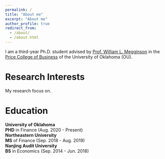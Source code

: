 ```yaml
---
permalink: /
title: "About me"
excerpt: "About me"
author_profile: true
redirect_from: 
  - /about/
  - /about.html
---
```


I am a third-year Ph.D. student advised by [Prof. William L. Megginson](https://www.ou.edu/price/finance/faculty/billmegginson) in the [Price College of Business](https://www.ou.edu/price/finance) of the University of Oklahoma (OU). 

Research Interests
======
My research focus on. 

Education
======
**University of Oklahoma**<br /> 
**PHD** in Finance (Aug. 2020 - Present)<br /> 
**Northeastern University**<br /> 
**MS** of Finance (Sep. 2018 - Aug. 2019)<br /> 
**Nanjing Audit University**<br /> 
**BS** in Economics (Sep. 2014 - Jun. 2018)